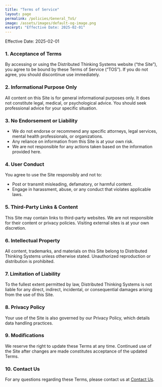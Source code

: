 ```yaml
---
title: "Terms of Service"
layout: page
permalink: /policies/General_ToS/
image: /assets/images/default-og-image.png
excerpt: "Effective Date: 2025-02-01"
---
```


Effective Date: 2025-02-01

### 1.	**Acceptance of Terms**

By accessing or using the Distributed Thinking Systems website (“the Site”), you agree to be bound by these Terms of Service (“TOS”). If you do not agree, you should discontinue use immediately.

### 2.	**Informational Purpose Only**

All content on this Site is for general informational purposes only. It does not constitute legal, medical, or psychological advice. You should seek professional advice for your specific situation.

### 3.	**No Endorsement or Liability**

-	We do not endorse or recommend any specific attorneys, legal services, mental health professionals, or organizations.
-	Any reliance on information from this Site is at your own risk.
-	We are not responsible for any actions taken based on the information provided here.

### 4.	**User Conduct**
You agree to use the Site responsibly and not to:

-	Post or transmit misleading, defamatory, or harmful content.
-	Engage in harassment, abuse, or any conduct that violates applicable laws.

### 5.	**Third-Party Links & Content**

This Site may contain links to third-party websites. We are not responsible for their content or privacy policies. Visiting external sites is at your own discretion.

### 6.	**Intellectual Property**

All content, trademarks, and materials on this Site belong to Distributed Thinking Systems unless otherwise stated. Unauthorized reproduction or distribution is prohibited.

### 7.	**Limitation of Liability**

To the fullest extent permitted by law, Distributed Thinking Systems is not liable for any direct, indirect, incidental, or consequential damages arising from the use of this Site.

### 8.	**Privacy Policy**

Your use of the Site is also governed by our Privacy Policy, which details data handling practices.

### 9.	**Modifications**

We reserve the right to update these Terms at any time. Continued use of the Site after changes are made constitutes acceptance of the updated Terms.

### 10.	**Contact Us**

For any questions regarding these Terms, please contact us at [Contact Us](/contact/).